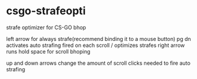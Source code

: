 # csgo-strafeopti
strafe optimizer for CS-GO bhop

left arrow for always strafe(recommend binding it to a mouse button)
pg dn activates auto strafing fired on each scroll / optimizes strafes
right arrow runs hold space for scroll bhoping

up and down arrows change the amount of scroll clicks needed to fire auto strafing
